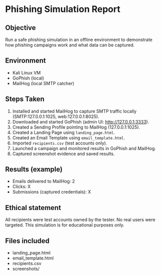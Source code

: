 # Phishing Simulation Report

## Objective
Run a safe phishing simulation in an offline environment to demonstrate how phishing campaigns work and what data can be captured.

## Environment
- Kali Linux VM
- GoPhish (local)
- MailHog (local SMTP catcher)

## Steps Taken
1. Installed and started MailHog to capture SMTP traffic locally (SMTP:127.0.0.1:1025, web:127.0.0.1:8025).
2. Downloaded and started GoPhish (admin UI: http://127.0.0.1:3333).
3. Created a Sending Profile pointing to MailHog (127.0.0.1:1025).
4. Created a Landing Page using `landing_page.html`.
5. Created an Email Template using `email_template.html`.
6. Imported `recipients.csv` (test accounts only).
7. Launched a campaign and monitored results in GoPhish and MailHog.
8. Captured screenshot evidence and saved results.

## Results (example)
- Emails delivered to MailHog: 2
- Clicks: X
- Submissions (captured credentials): X

## Ethical statement
All recipients were test accounts owned by the tester. No real users were targeted. This simulation is for educational purposes only.

## Files included
- landing_page.html
- email_template.html
- recipients.csv
- screenshots/
